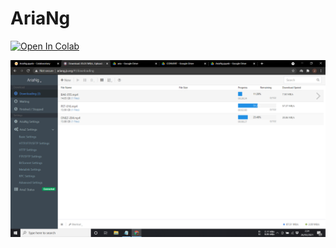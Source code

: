 # AriaNg

<a href="https://colab.research.google.com/github/javsubs91/AriaNg-for-Colab/blob/master/AriaNg%20for%20colab.ipynb" target="_parent"><img src="https://colab.research.google.com/assets/colab-badge.svg" alt="Open In Colab"/></a>

<img src="https://github.com/javsubs91/AriaNg/blob/main/Screenshot%20(349).png" img>
